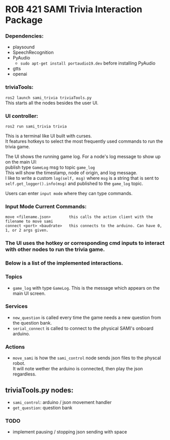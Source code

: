 # ROB 421 SAMI Trivia Interaction Package  
  
### Dependencies:  
- playsound  
- SpeechRecognition  
- PyAudio  
  - `sudo apt-get install portaudio19.dev` before installing PyAudio  
- gtts  
- openai  
  
### triviaTools:  
`ros2 launch sami_trivia triviaTools.py`  
This starts all the nodes besides the user UI.  
  
### UI controller:  
`ros2 run sami_trivia trivia`  

This is a terminal like UI built with curses.  
It features hotkeys to select the most frequently used commands to run the trivia game.   

The UI shows the running game log. For a node's log message to show up on the main UI:  
publish type `GameLog` msg to topic `game_log`  
This will show the timestamp, node of origin, and log message.  
I like to write a custom `log(self, msg)` where `msg` is a string that is sent to `self.get_logger().info(msg)` and published to the `game_log` topic.  
  
Users can enter `input mode` where they can type commands. 
  
### Input Mode Current Commands:
    move <filename.json>        this calls the action client with the filename to move sami
    connect <port> <baudrate>   this connects to the arduino. Can have 0, 1, or 2 args given.  

  
### The UI uses the hotkey or corresponding cmd inputs to interact with other nodes to run the trivia game.  
### Below is a list of the implemented interactions.  
  
### Topics
- `game_log` with type `GameLog`. This is the message which appears on the main UI screen.  
  
### Services  
- `new_question` is called every time the game needs a new question from the question bank.  
- `serial_connect` is called to connect to the physical SAMI's onboard arduino.  
  
### Actions  
- `move_sami` is how the `sami_control` node sends json files to the physcal robot.  
        It will note wether the arduino is connected, then play the json regardless.  
  
## triviaTools.py nodes:  
- `sami_control`: arduino / json movement handler
- `get_question`: question bank
  

### TODO  
- implement pausing / stopping json sending with space